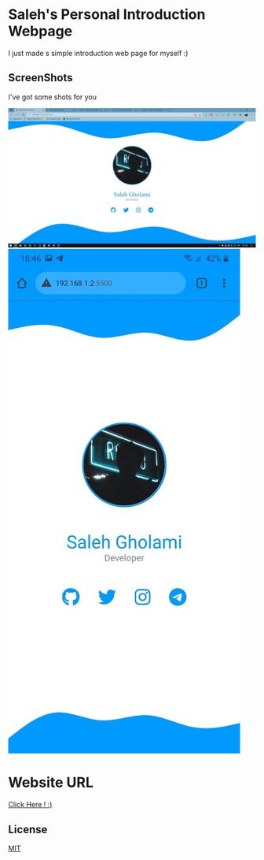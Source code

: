 # Saleh's Personal Introduction Webpage

I just made s simple introduction web page for myself :)

## ScreenShots

I've got some shots for you

![Phone Screenshot](/scrshots/pc.jpg "")
![PC Screenshot](/scrshots/phone.jpg "")

# Website URL
[Click Here ! :)]("https://mohammad-saleh.ir")


## License
[MIT](https://choosealicense.com/licenses/mit/)